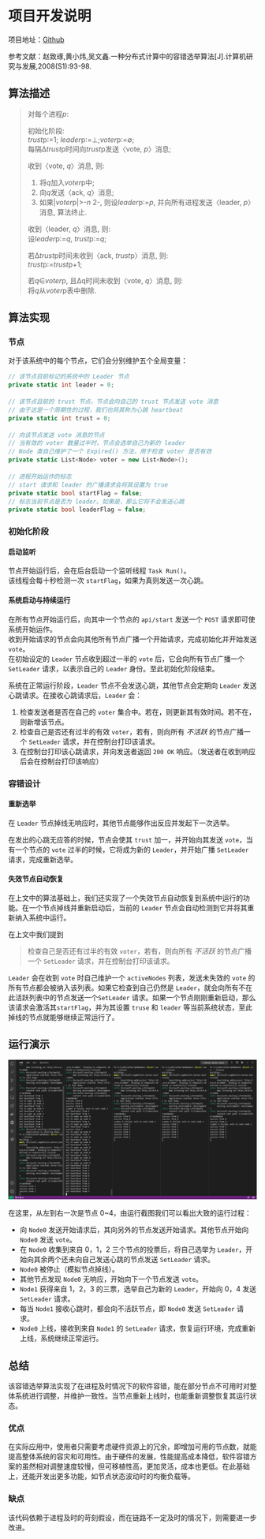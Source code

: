# 项目开发说明

项目地址：[Github](https://github.com/PengDingkang/ElectionNode)

参考文献：赵致琢,黄小炜,吴文鑫.一种分布式计算中的容错选举算法[J].计算机研究与发展,2008(S1):93-98.



## 算法描述

>对每个进程*p*:  
> 
>初始化阶段:  
> *trust*p∶=1; *leader*p∶=⊥;*voter*p∶=∅;  
>每隔Δ*trust*p时间向*trust*p发送〈vote, *p*〉消息;
> 
>收到〈vote, *q*〉消息, 则:
> 
>1. 将*q*加入*voter*p中;
> 2. 向*q*发送〈ack, *q*〉消息;
>3. 如果|*voter*p|>-*n* 2-, 则设*leader*p∶=*p*, 并向所有进程发送〈leader, *p*〉消息, 算法终止.
> 
>收到〈leader, *q*〉消息, 则:  
> 设*leader*p∶=*q*, *trust*p∶=*q*;
>
> 若Δ*trust*p时间未收到〈ack, *trust*p〉消息, 则:  
>*trust*p∶=*trust*p+1;
> 
>若*q*∈*voter*p, 且Δq时间未收到〈vote, *q*〉消息, 则:  
> 将*q*从*voter*p表中删除.



## 算法实现

### 节点

对于该系统中的每个节点，它们会分别维护五个全局变量：

```C#
// 该节点目前标记的系统中的 Leader 节点
private static int leader = 0;

// 该节点目前的 trust 节点，节点会向自己的 trust 节点发送 vote 消息
// 由于这是一个周期性的过程，我们也将其称为心跳 heartbeat
private static int trust = 0; 

// 向该节点发送 vote 消息的节点
// 当有效的 voter 数量过半时，节点会选举自己为新的 leader
// Node 类自己维护了一个 Expired() 方法，用于检查 voter 是否有效
private static List<Node> voter = new List<Node>();

// 进程开始运作的标志
// start 请求和 leader 的广播请求会将其设置为 true
private static bool startFlag = false; 
// 标志当前节点是否为 leader。如果是，那么它将不会发送心跳
private static bool leaderFlag = false; 
```

### 初始化阶段

#### 启动监听

节点开始运行后，会在后台启动一个监听线程 `Task Run()`。  
该线程会每十秒检测一次 `startFlag`，如果为真则发送一次心跳。

#### 系统启动与持续运行

在所有节点开始运行后，向其中一个节点的 `api/start` 发送一个 `POST` 请求即可使系统开始运作。  
收到开始请求的节点会向其他所有节点广播一个开始请求，完成初始化并开始发送 `vote`。  
在初始设定的 `Leader` 节点收到超过一半的 `vote` 后，它会向所有节点广播一个 `SetLeader` 请求，以表示自己的 `Leader` 身份。至此初始化阶段结束。

系统在正常运行阶段，`Leader` 节点不会发送心跳，其他节点会定期向 `Leader` 发送心跳请求。在接收心跳请求后，`Leader` 会：

1. 检查发送者是否在自己的 `voter` 集合中。若在，则更新其有效时间。若不在，则新增该节点。
2. 检查自己是否还有过半的有效 `voter`，若有，则向所有 *不活跃* 的节点广播一个 `SetLeader` 请求，并在控制台打印该请求。
3. 在控制台打印该心跳请求，并向发送者返回 `200 OK` 响应。（发送者在收到响应后会在控制台打印该响应）

### 容错设计

#### 重新选举

在 `Leader` 节点掉线无响应时，其他节点能够作出反应并发起下一次选举。

在发出的心跳无应答的时候，节点会使其 `trust` 加一，并开始向其发送 `vote`，当有一个节点的 `vote` 过半的时候，它将成为新的 `Leader`，并开始广播 `SetLeader` 请求，完成重新选举。

#### 失效节点自动恢复

在上文中的算法基础上，我们还实现了一个失效节点自动恢复到系统中运行的功能。在一个节点掉线并重新启动后，当前的 `Leader` 节点会自动检测到它并将其重新纳入系统中运行。

在上文中我们提到

> 检查自己是否还有过半的有效 `voter`，若有，则向所有 *不活跃* 的节点广播一个 `SetLeader` 请求，并在控制台打印该请求。

`Leader` 会在收到 `vote` 时自己维护一个 `activeNodes` 列表，发送未失效的 `vote` 的所有节点都会被纳入该列表。如果它检查到自己仍然是 `Leader`，就会向所有不在此活跃列表中的节点发送一个`SetLeader` 请求。如果一个节点刚刚重新启动，那么该请求会激活其`startFlag`，并为其设置 `truse` 和 `leader` 等当前系统状态，至此掉线的节点就能够继续正常运行了。



## 运行演示

![Example](%E9%A1%B9%E7%9B%AE%E5%BC%80%E5%8F%91%E8%AF%B4%E6%98%8E.assets/Screenshot%202021-01-07%20214551.png)

在这里，从左到右一次是节点 0~4，由运行截图我们可以看出大致的运行过程：

* 向 `Node0` 发送开始请求后，其向另外的节点发送开始请求。其他节点开始向 `Node0` 发送 `vote`。
* 在 `Node0` 收集到来自 0，1，2 三个节点的投票后，将自己选举为 `Leader`，开始向其余两个还未向自己发送心跳的节点发送 `SetLeader` 请求。
* `Node0` 被停止（模拟节点掉线）。
* 其他节点发现 `Node0` 无响应，开始向下一个节点发送 `vote`。
* `Node1` 获得来自 1，2，3 的三票，选举自己为新的 `Leader`，开始向 0，4 发送 `SetLeader` 请求。
* 每当 `Node1` 接收心跳时，都会向不活跃节点，即 `Node0` 发送 `SetLeader` 请求。
* `Node0` 上线，接收到来自 `Node1` 的 `SetLeader` 请求，恢复运行环境，完成重新上线，系统继续正常运行。



## 总结

该容错选举算法实现了在进程及时情况下的软件容错，能在部分节点不可用时对整体系统进行调整，并维护一致性。当节点重新上线时，也能重新调整恢复其运行状态。

### 优点

在实际应用中，使用者只需要考虑硬件资源上的冗余，即增加可用的节点数，就能提高整体系统的容灾和可用性。由于硬件的发展，性能提高成本降低，软件容错方案的虽然相对调整速度较慢，但可移植性高，更加灵活，成本也更低。在此基础上，还能开发出更多功能，如节点状态波动时的均衡负载等。

### 缺点

该代码依赖于进程及时的苛刻假设，而在链路不一定及时的情况下，则需要进一步改进。
